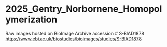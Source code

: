 # 2025_Gentry_Norbornene_Homopolymerization
Raw images hosted on BioImage Archive accession # S-BIAD1878<br/>
https://www.ebi.ac.uk/biostudies/bioimages/studies/S-BIAD1878
